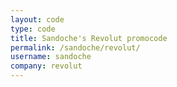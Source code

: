 ```yaml
---
layout: code
type: code
title: Sandoche's Revolut promocode
permalink: /sandoche/revolut/
username: sandoche
company: revolut
---
```

